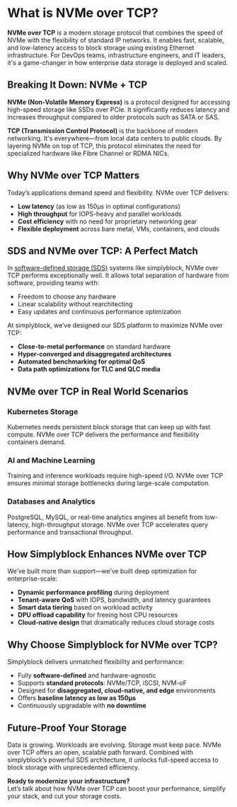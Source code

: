# What is NVMe over TCP?

**NVMe over TCP** is a modern storage protocol that combines the speed of NVMe with the flexibility of standard IP networks. It enables fast, scalable, and low-latency access to block storage using existing Ethernet infrastructure. For DevOps teams, infrastructure engineers, and IT leaders, it's a game-changer in how enterprise data storage is deployed and scaled.

## Breaking It Down: NVMe + TCP

**NVMe (Non-Volatile Memory Express)** is a protocol designed for accessing high-speed storage like SSDs over PCIe. It significantly reduces latency and increases throughput compared to older protocols such as SATA or SAS.

**TCP (Transmission Control Protocol)** is the backbone of modern networking. It's everywhere—from local data centers to public clouds. By layering NVMe on top of TCP, this protocol eliminates the need for specialized hardware like Fibre Channel or RDMA NICs.

## Why NVMe over TCP Matters

Today’s applications demand speed and flexibility. NVMe over TCP delivers:

- **Low latency** (as low as 150μs in optimal configurations)
- **High throughput** for IOPS-heavy and parallel workloads
- **Cost efficiency** with no need for proprietary networking gear
- **Flexible deployment** across bare metal, VMs, containers, and clouds

## SDS and NVMe over TCP: A Perfect Match

In [software-defined storage (SDS)](https://www.simplyblock.io/glossary/software-defined-storage-sds/) systems like simplyblock, NVMe over TCP performs exceptionally well. It allows total separation of hardware from software, providing teams with:

- Freedom to choose any hardware
- Linear scalability without rearchitecting
- Easy updates and continuous performance optimization

At simplyblock, we’ve designed our SDS platform to maximize NVMe over TCP:

- **Close-to-metal performance** on standard hardware
- **Hyper-converged and disaggregated architectures**
- **Automated benchmarking for optimal QoS**
- **Data path optimizations for TLC and QLC media**

## NVMe over TCP in Real World Scenarios

### Kubernetes Storage

Kubernetes needs persistent block storage that can keep up with fast compute. NVMe over TCP delivers the performance and flexibility containers demand.

### AI and Machine Learning

Training and inference workloads require high-speed I/O. NVMe over TCP ensures minimal storage bottlenecks during large-scale computation.

### Databases and Analytics

PostgreSQL, MySQL, or real-time analytics engines all benefit from low-latency, high-throughput storage. NVMe over TCP accelerates query performance and transactional throughput.

## How Simplyblock Enhances NVMe over TCP

We’ve built more than support—we’ve built deep optimization for enterprise-scale:

- **Dynamic performance profiling** during deployment
- **Tenant-aware QoS** with IOPS, bandwidth, and latency guarantees
- **Smart data tiering** based on workload activity
- **DPU offload capability** for freeing host CPU resources
- **Cloud-native design** that dramatically reduces cloud storage costs

## Why Choose Simplyblock for NVMe over TCP?

Simplyblock delivers unmatched flexibility and performance:

- Fully **software-defined** and hardware-agnostic
- Supports **standard protocols**: NVMe/TCP, iSCSI, NVM-oF
- Designed for **disaggregated, cloud-native, and edge** environments
- Offers **baseline latency as low as 150μs**
- Continuously upgradable with **no downtime**

## Future-Proof Your Storage

Data is growing. Workloads are evolving. Storage must keep pace. NVMe over TCP offers an open, scalable path forward. Combined with simplyblock’s powerful SDS architecture, it unlocks full-speed access to block storage with unprecedented efficiency.

**Ready to modernize your infrastructure?**  
Let’s talk about how NVMe over TCP can boost your performance, simplify your stack, and cut your storage costs.

